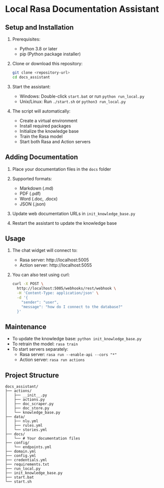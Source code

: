 # Local Rasa Documentation Assistant

## Setup and Installation

1. Prerequisites:
   - Python 3.8 or later
   - pip (Python package installer)

2. Clone or download this repository:
   ```bash
   git clone <repository-url>
   cd docs_assistant
   ```

3. Start the assistant:
   - Windows: Double-click `start.bat` or run `python run_local.py`
   - Unix/Linux: Run `./start.sh` or `python3 run_local.py`

4. The script will automatically:
   - Create a virtual environment
   - Install required packages
   - Initialize the knowledge base
   - Train the Rasa model
   - Start both Rasa and Action servers

## Adding Documentation

1. Place your documentation files in the `docs` folder
2. Supported formats:
   - Markdown (.md)
   - PDF (.pdf)
   - Word (.doc, .docx)
   - JSON (.json)

3. Update web documentation URLs in `init_knowledge_base.py`

4. Restart the assistant to update the knowledge base

## Usage

1. The chat widget will connect to:
   - Rasa server: http://localhost:5005
   - Action server: http://localhost:5055

2. You can also test using curl:
   ```bash
   curl -X POST \
     http://localhost:5005/webhooks/rest/webhook \
     -H 'Content-Type: application/json' \
     -d '{
       "sender": "user",
       "message": "how do I connect to the database?"
     }'
   ```

## Maintenance

- To update the knowledge base: `python init_knowledge_base.py`
- To retrain the model: `rasa train`
- To start servers separately:
  - Rasa server: `rasa run --enable-api --cors "*"`
  - Action server: `rasa run actions`

## Project Structure

```
docs_assistant/
├── actions/
│   ├── __init__.py
│   ├── actions.py
│   ├── doc_scraper.py
│   ├── doc_store.py
│   └── knowledge_base.py
├── data/
│   ├── nlu.yml
│   ├── rules.yml
│   └── stories.yml
├── docs/
│   └── # Your documentation files
├── config/
│   └── endpoints.yml
├── domain.yml
├── config.yml
├── credentials.yml
├── requirements.txt
├── run_local.py
├── init_knowledge_base.py
├── start.bat
└── start.sh
```